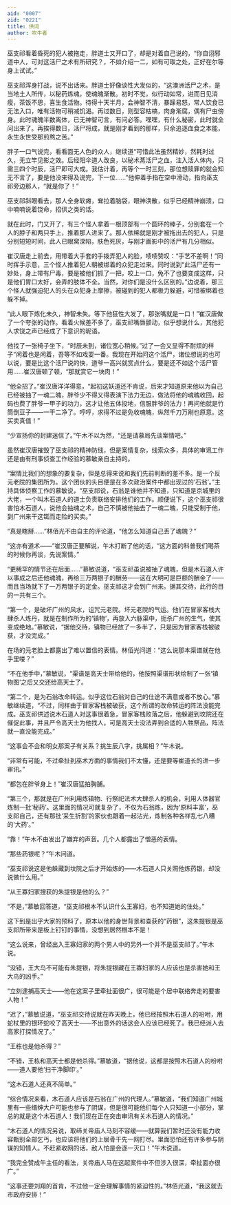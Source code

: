 ```yaml
---
aid: "0007"
zid: "0221"
title: 供词
author: 吹牛者
---
```


巫支祁看着昏死的犯人被拖走，胖道士又开口了，却是对着自己说的，“你自诩邪道中人，可对这活尸之术有所研究？，不如介绍一二，如有可取之处，正好在尔等身上试试。”

巫支祁浑身打战，说不出话来。胖道士好像谈性大发似的，“这澳洲活尸之术，是当地土人所传，以秘药炼魂，使魂魄渐散。初时不觉，似行动如常，进而日见消瘦，茶饭不思，喜生食活物。待得十天半月，会神智不清，暴躁易怒，常人饮食已无法入口，唯有活物可稍减饥渴。再过数日，则型容枯槁，肉身渐腐，偶有尸虫傍身。此时魂魄半数离体，已无神智可言，有问必答。嘿嘿，有什么秘密，此时就全问出来了。再挨得数日，活尸将成，就是刚才看到的那样，只余追逐血食之本能，永生永世受那煎熬之苦。”

胖子一口气说完，看看面无人色的众人，继续道“可惜此法虽然精妙，然耗时过久，无立竿见影之效。后经阳伞道人改良，以秘术蒸活尸之血，注入活人体内，只需三四个时辰，活尸即可大成。我估计着，再等个一时三刻，那位想赎罪的就会知无不言了，要是他没来得及说完，下一位……”他伸着手指在空中滑动，指向巫支祁旁边那人，“就是你了！”

巫支祁斜眼看去，那人全身软瘫，耷拉着脑袋，眼神涣散，似乎已经精神崩溃，口中喃喃说着饶命，招供之类的话。

就在此时，门又开了，有三个怪人拿着一根顶部有一个圆环的棒子，分别套在一个人的脖子和两只手上，推着那人进来了。那人依稀就是刚才被拖出去的犯人，只是分别短短时间，此人已眼窝深陷，肤色死灰，与刚才画影中的活尸有几分相似。

崔汉唐走上前去，用带着大手套的手拨弄犯人的脸，啧啧赞叹：“手艺不差啊！”同时挥手示意，三个怪人推着犯人朝被绑着的众犯走过来。同时说到“此活尸还有一妙处，身上带有尸毒，要是被他们抓了一把，咬上一口，免不了也要变成这样，只是他们胃口太好，会弄的肢体不全。当然，对你们是没什么区别的。”边说着，那三个怪人就强迫犯人的头在众犯身上摩擦，被碰到的犯人都极力躲避，可惜被绑着也躲不掉。

“此人眼下炼化未久，神智未失。等下他狂性大发了，那张嘴就是一口！”崔汉唐做了一个夸张的动作。看着火候差不多了，巫支祁嘴唇颤动，似乎想说什么，其他犯人求饶之声已经成了下意识的昵语。

他找了一张椅子坐下，“时辰未到，诸位宽心稍候。”过了一会又显得不耐烦的样子“闲着也是闲着，吾等不如戏耍一番。我现在开始问这个活尸，诸位想说的也可以说，要是比这个活尸说的快，道爷一高兴就赏点什么，要是还不如这个活尸管用……崔汉唐顿了顿，“那就赏它一块肉！”

“他全招了。”崔汉唐洋洋得意，“起初这妖道还不肯说，后来才知道原来他以为自己已经被抽了一魂二魄，胖爷少不得又得表演下法力无边，做法将他的魂魄收回，起码也费了胖爷一甲子的功力，这才让他五体投地，信服胖爷的法力！再问他就是竹筒倒豆子――一干二净了。哼哼，求得不过是免收魂魄，纵然千刀万剐也原意。这买卖真值！”

“少宣扬你的封建迷信了。”午木不以为然，“还是请慕局先谈案情吧。”

虽然崔汉唐摧毁了巫支祁的精神防线，但是案情复杂，线索众多，具体的审讯工作还是由有刑事侦查工作经验的慕敏亲自主持的。

“案情比我们的想象的要复杂，但是总得来说和我们先前判断的差不多。是一个反元老院的集团所为。这个团伙的头目便是在多次政治案件中都出现过的‘石翁’。”主持具体侦察工作的慕敏说，“巫支祁说，石翁是谁他并不知道，只知道是京城里的大佬，一个叫木石道人的道士负责联络安排他们的工作。顺便说下，这个巫支祁很害怕木石道人，说他会抽魂之术，自己不慎被他抽去了一魂二魄，只能受制于他，到广州来干这铤而走险的买卖。”

“真是瞎掰……”林佰光不由自主的评论道，“他怎么知道自己丢了魂魄？”

“这亦有道术――”崔汉唐正要解说，午木打断了他的话，“这方面的科普我们喝茶的时候你再谈，先说案情。”

“更稀罕的情节还在后面……”慕敏说道，“巫支祁虽说被抽了魂魄，但是木石道人许以事成之后还他魂魄，再给三万两银子的酬劳――这在大明可是巨额的酬金了――而且当场就下了一万两银子的定金。巫支祁这才会到广州来。据其交待，此行的目的一共有三个。

“第一个，是破坏广州的风水，诅咒元老院。坏元老院的气运。他们在冒家客栈大肆杀人炼丹，就是在制作所为的‘镇物’，再放入六脉渠中，扼杀广州的生气，使其变成绝地。”慕敏说，“据他交待，镇物已经放了一多半了，只是因为冒家客栈被破获，才没完成。”

在场的元老脸上都露出了难以置信的表情。林佰光问道：“这么说那本渠谱就在他手里喽？”

“不在他手中，”慕敏说，“渠谱是高天士带给他的，他按照渠谱形状绘制了一张‘镇物图’之后又交还给高天士了。

“第二个，是为石翁改命转运。似乎这位石翁对自己的仕途不满意或者不放心。”慕敏继续道，“不过，同样由于冒家客栈被破获，这个所谓的改命转运的阵法没能完成。巫支祁供述说木石道人对这事很着急，冒家客栈败落之后，他躲避到坟院还在催促此事，并且严令高天士为他找人，可是高天士没法弄到合适的人牲祭品，阵法就一直没能完成。”

“这事会不会和明女那案子有关系？挑生辰八字，挑属相？”午木说。

“非常有可能，不过牵扯到巫术方面的事情我们不太懂，还是要等崔道长的进一步审讯。”

“都包在胖爷身上！”崔汉唐猛拍胸脯。

“第三个，那就是在广州利用炼镇物、行祭祀法术大肆杀人的机会，利用人体器官炼制一批‘秘药’。这里面的情况可就复杂了，不仅为石翁炼，因为‘原料丰富’，巫支祁自己，还有那批‘采生折割’的家伙也跟着一起沾光，炼制各种各样乱七八糟的‘大药’。”

“靠！”午木不由发出了嫌弃的声音。几个人都露出了憎恶的表情。

“那些药银呢？”午木问道。

“巫支祁说这是他躲藏到坟院之后才开始炼的――木石道人只关照他炼药银，却没说做什么用。”

“从王寡妇家搜获的朱提银是他的么？”

“不是，”慕敏回答道，“巫支祁根本不认识什么王寡妇，也不知道她的住处。”

这下到是出乎大家的预料了，原本以他的身世背景和查获的“药银”，这朱提银是巫支祁所带来是板上钉钉的事情，没想到居然根本不是！

“这么说来，曾经出入王寡妇家的两个男人中的另外一个并不是巫支祁了。”午木说。

“没错，王大鸟不可能有朱提银，将朱提银藏在王寡妇家的人应该也是杀害她和王大鸟的凶手。”

“立刻逮捕高天士――他在这案子里牵扯面很广，很可能是个居中联络奔走的要害人物！”

“迟了，”慕敏说道，“巫支祁交待说就在昨天晚上，他已经按照木石道人的吩咐，用蛇杖里的银环蛇咬了高天士――不出意外的话这会人应该已经死了。我已经派人去高家打探情况了。”

“王栋也是他杀得？”

“不错，王栋和高天士都是他杀得。”慕敏道，“据他说，这都是按照木石道人的吩咐――道人要他‘扫干净脚印’。”

“这木石道人还真不简单。”

“综合情况来看，木石道人应该是石翁在广州的代理人。”慕敏道，“我们知道广州城里有一些缙绅大户可能也参与了阴谋，但是很可能他们每个人只知道一小部分，掌总的就是这个木石道人！我们现在正在突击审讯有关木石道人的情况。”

“木石道人的情况另说，取缔关帝庙人马刻不容缓――就算我们暂时还没有能力收容甄别全部乞丐，也应该将他们的上层骨干先一网打尽。里面恐怕还有许多参与阴谋的知情人。不赶紧收网的话，敌人怕是会逐一灭口！”午木说道。

“我完全赞成午主任的看法，关帝庙人马在这起案件中不但涉入很深，牵扯面亦很广。”

“这事还要刘翔的首肯，不过他一定会理解事情的紧迫性的。”林佰光道，“我这就去市政府安排！”
